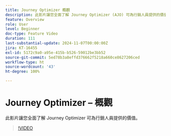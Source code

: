 ```yaml
---
title: Journey Optimizer 概觀
description: 此影片讓您全面了解 Journey Optimizer (AJO) 可為行銷人員提供的價值。
feature: Overview
role: User
level: Beginner
doc-type: Feature Video
duration: 111
last-substantial-update: 2024-11-07T00:00:00Z
jira: KT-16455
exl-id: 5172c9a0-a95e-415b-b526-59012be3bb52
source-git-commit: 5ed78b3a8effd376662f5218a660ce8627206ced
workflow-type: ht
source-wordcount: '43'
ht-degree: 100%

---
```


# Journey Optimizer – 概觀

此影片讓您全面了解 Journey Optimizer 可為行銷人員提供的價值。

>[!VIDEO](https://video.tv.adobe.com/v/3432964/?learn=on)
